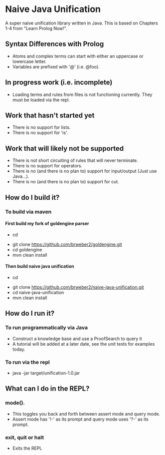 # Naive Java Unification
A super naive unification library written in Java.  This is based on Chapters 1-4 from "Learn Prolog Now!".

## Syntax Differences with Prolog
* Atoms and complex terms can start with either an uppercase or lowercase letter.
* Variables are prefixed with '@' (i.e. @foo).

## In progress work (i.e. incomplete)
* Loading terms and rules from files is not functioning currently.  They must be loaded via the repl.

## Work that hasn't started yet
* There is no support for lists.
* There is no support for 'is'.

## Work that will likely not be supported
* There is not short circuiting of rules that will never terminate.
* There is no support for operators.
* There is no (and there is no plan to) support for input/output (Just use Java...).
* There is no (and there is no plan to) support for cut.

## How do I build it?
### To build via maven
#### First build my fork of goldengine parser
* cd <dir>
* git clone https://github.com/brweber2/goldengine.git
* cd goldengine
* mvn clean install
#### Then build naive java unification
* cd <dir>
* git clone https://github.com/brweber2/naive-java-unification.git
* cd naive-java-unification
* mvn clean install

## How do I run it?
### To run programmatically via Java
* Construct a knowledge base and use a ProofSearch to query it
* A tutorial will be added at a later date, see the unit tests for examples today.
### To run via the repl
* java -jar target/unification-1.0.jar
## What can I do in the REPL?
### mode().
* This toggles you back and forth between assert mode and query mode.
* Assert mode has '!-' as its prompt and query mode uses '?-' as its prompt.
### exit, quit or halt
* Exits the REPL

